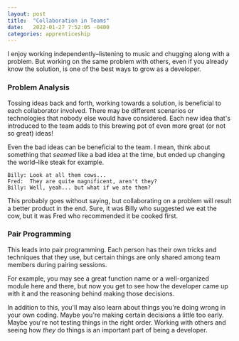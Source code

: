 ```yaml
---
layout: post
title:  "Collaboration in Teams"
date:   2022-01-27 7:52:05 -0400
categories: apprenticeship
---
```


I enjoy working independently–listening to music and chugging along with a
problem. But working on the same problem with others, even if you already 
know the solution, is one of the best ways to grow as a developer.

### Problem Analysis

Tossing ideas back and forth, working towards a solution, is beneficial to
each collaborator involved. There may be different scenarios or technologies
that nobody else would have considered. Each new idea that's introduced to 
the team adds to this brewing pot of even more great (or not so great) ideas!

Even the bad ideas can be beneficial to the team. I mean, think about
something that _seemed_ like a bad idea at the time, but ended up changing
the world–like steak for example.

    Billy: Look at all them cows...
    Fred:  They are quite magnificent, aren't they?
    Billy: Well, yeah... but what if we ate them?

This probably goes without saying, but collaborating on a problem will 
result a better product in the end. Sure, it was Billy who suggested we 
eat the cow, but it was Fred who recommended it be cooked first.

### Pair Programming

This leads into pair programming. Each person has their own tricks and 
techniques that they use, but certain things are only shared among team
members during pairing sessions. 

For example, you may see a great function name or a well-organized module 
here and there, but now you get to see how the developer came up with it 
and the reasoning behind making those decisions. 

In addition to this, you'll may also learn about things you're doing wrong
in your own coding. Maybe you're making certain decisions a little too early.
Maybe you're not testing things in the right order. Working with others and
seeing how _they_ do things is an important part of being a developer.
